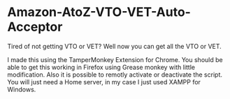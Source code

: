 # Amazon-AtoZ-VTO-VET-Auto-Acceptor
Tired of not getting VTO or VET? Well now you can get all the VTO or VET. 

I made this using the TamperMonkey Extension for Chrome. You should be able to get this working in Firefox using Grease monkey with little modification. 
Also it is possible to remotly activate or deactivate the script. You will just need a Home server, in my case I just used XAMPP for Windows.

